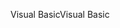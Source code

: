 <span data-ttu-id="55786-101">Visual Basic</span><span class="sxs-lookup"><span data-stu-id="55786-101">Visual Basic</span></span>